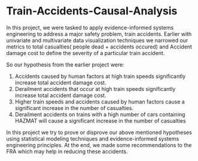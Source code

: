 # Train-Accidents-Causal-Analysis

In this project, we were tasked to apply evidence-informed systems engineering to address a major safety problem, train accidents.
Earlier with univariate and multivariate data visualization techniques we narrowed our metrics to total casualties( people dead + accidents occured) and Accident damage cost to define the severity of a particular train accident.

So our hypothesis from the earlier project were:
1. Accidents caused by human factors at high train speeds significantly increase total accident damage cost.
2. Derailment accidents that occur at high train speeds significantly increase total accident damage cost.
3. Higher train speeds and accidents caused by human factors cause a significant increase in the number of casualties.
4. Derailment accidents on trains with a high number of cars containing HAZMAT will cause a significant increase in the number of casualties

In this project we try to prove or disprove our above mentioned hypotheses using statistical modeling techniques and evidence-informed systems engineering principles. At the end, we made some recommendations to the FRA which may help in reducing these accidents.
